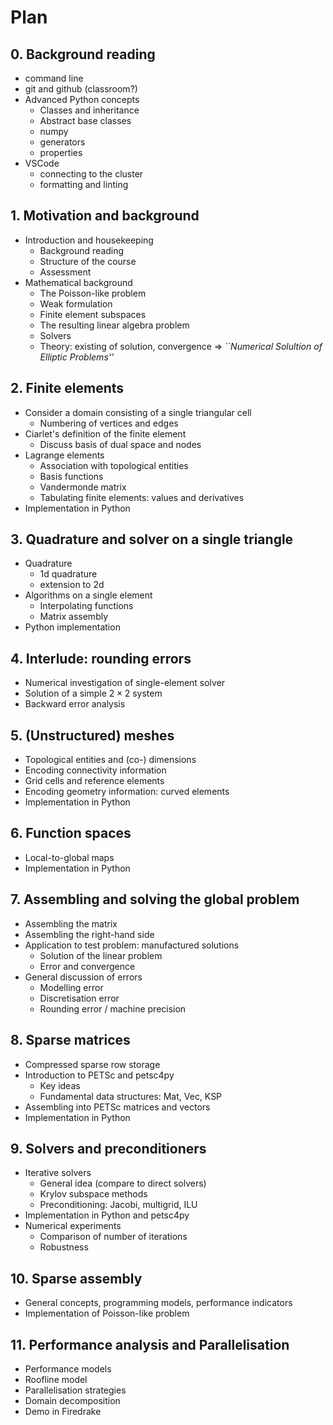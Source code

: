 # Plan 

## 0. Background reading
* command line
* git and github (classroom?)
* Advanced Python concepts
  * Classes and inheritance
  * Abstract base classes
  * numpy
  * generators
  * properties
* VSCode
  * connecting to the cluster
  * formatting and linting

## 1. Motivation and background
* Introduction and housekeeping
  * Background reading
  * Structure of the course
  * Assessment
* Mathematical background
  * The Poisson-like problem
  * Weak formulation
  * Finite element subspaces
  * The resulting linear algebra problem
  * Solvers
  * Theory: existing of solution, convergence $\Rightarrow$ *``Numerical Solultion of Elliptic Problems''*

## 2. Finite elements
* Consider a domain consisting of a single triangular cell
  * Numbering of vertices and edges
* Ciarlet's definition of the finite element
  * Discuss basis of dual space and nodes
* Lagrange elements
  * Association with topological entities
  * Basis functions
  * Vandermonde matrix
  * Tabulating finite elements: values and derivatives
* Implementation in Python

## 3. Quadrature and solver on a single triangle
* Quadrature
  * 1d quadrature
  * extension to 2d
* Algorithms on a single element
  * Interpolating functions
  * Matrix assembly
* Python implementation

## 4. Interlude: rounding errors
* Numerical investigation of single-element solver
* Solution of a simple $2\times 2$ system
* Backward error analysis 

## 5. (Unstructured) meshes
* Topological entities and (co-) dimensions
* Encoding connectivity information
* Grid cells and reference elements
* Encoding geometry information: curved elements
* Implementation in Python

## 6. Function spaces
* Local-to-global maps
* Implementation in Python

## 7. Assembling and solving the global problem
* Assembling the matrix
* Assembling the right-hand side
* Application to test problem: manufactured solutions
  * Solution of the linear problem
  * Error and convergence
* General discussion of errors
  * Modelling error
  * Discretisation error
  * Rounding error / machine precision

## 8. Sparse matrices
* Compressed sparse row storage
* Introduction to PETSc and petsc4py
  * Key ideas
  * Fundamental data structures: Mat, Vec, KSP
* Assembling into PETSc matrices and vectors
* Implementation in Python

## 9. Solvers and preconditioners
* Iterative solvers
  * General idea (compare to direct solvers)
  * Krylov subspace methods
  * Preconditioning: Jacobi, multigrid, ILU
* Implementation in Python and petsc4py
* Numerical experiments
  * Comparison of number of iterations
  * Robustness

## 10. Sparse assembly
* General concepts, programming models, performance indicators
* Implementation of Poisson-like problem

## 11. Performance analysis and Parallelisation
* Performance models
* Roofline model
* Parallelisation strategies
* Domain decomposition
* Demo in Firedrake

